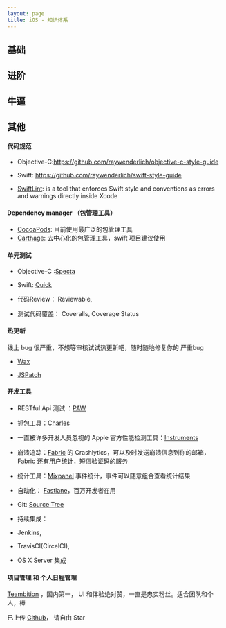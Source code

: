 ```yaml
---
layout: page
title: iOS - 知识体系
---
```


## 基础

## 进阶

## 牛逼


## 其他

#### 代码规范

  * Objective-C:<https://github.com/raywenderlich/objective-c-style-guide> 
  
  * Swift: <https://github.com/raywenderlich/swift-style-guide>
  
  * [SwiftLint](https://github.com/realm/SwiftLint): is a tool that enforces Swift style and conventions as errors and warnings directly inside Xcode
  
#### Dependency manager （包管理工具）

* [CocoaPods](https://cocoapods.org/): 目前使用最广泛的包管理工具
* [Carthage](https://github.com/Carthage/Carthage): 去中心化的包管理工具，swift 项目建议使用

#### 单元测试
  
  * Objective-C :[Specta](https://github.com/specta/specta)
  * Swift: [Quick](https://github.com/Quick/Quick)
  
  * 代码Review： Reviewable,
  * 测试代码覆盖： Coveralls, Coverage Status

#### 热更新
  线上 bug 很严重，不想等审核试试热更新吧，随时随地修复你的 严重bug

  * [Wax](https://github.com/alibaba/wax)
  
  * [JSPatch](https://github.com/bang590/JSPatch)
   
#### 开发工具

* RESTful Api 测试 ：[PAW](https://luckymarmot.com/de/paw)

* 抓包工具：[Charles](https://www.charlesproxy.com/) 

* 一直被许多开发人员忽视的 Apple 官方性能检测工具：[Instruments](https://developer.apple.com/library/watchos/documentation/DeveloperTools/Conceptual/InstrumentsUserGuide/index.html)

* 崩溃追踪：[Fabric](https://get.fabric.io/) 的 Crashlytics，可以及时发送崩溃信息到你的邮箱，Fabric 还有用户统计，短信验证码的服务

* 统计工具：[Mixpanel](https://mixpanel.com/) 事件统计，事件可以随意组合查看统计结果

* 自动化： [Fastlane](https://fastlane.tools)，百万开发者在用

* Git: [Source Tree](https://www.sourcetreeapp.com/)

* 持续集成：   

 * Jenkins,
 * TravisCI(CircelCI),
 * OS X Server  集成

#### 项目管理 和 个人日程管理

[Teambition](https://www.teambition.com) ，国内第一， UI 和体验绝对赞，一直是忠实粉丝。适合团队和个人，棒
 
 
已上传 [Github](https://github.com/zhangxiaolian1991/iOS-Overview)， 请自由 Star